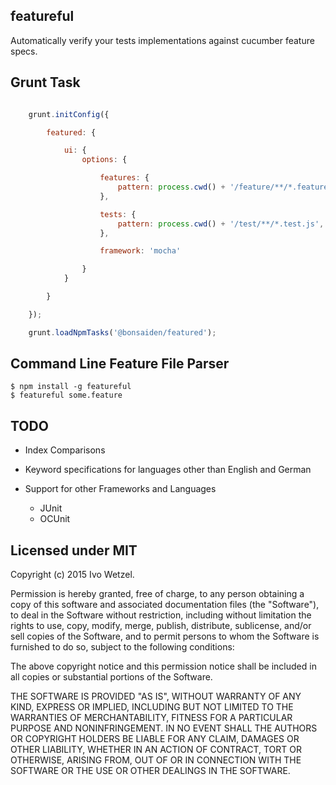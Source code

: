 featureful
----------

Automatically verify your tests implementations against cucumber feature specs.


## Grunt Task

```javascript

    grunt.initConfig({

        featured: {

            ui: {
                options: {

                    features: {
                        pattern: process.cwd() + '/feature/**/*.feature',
                    },

                    tests: {
                        pattern: process.cwd() + '/test/**/*.test.js',
                    },

                    framework: 'mocha'

                }
            }

        }

    });

    grunt.loadNpmTasks('@bonsaiden/featured');
```

## Command Line Feature File Parser

```
$ npm install -g featureful
$ featureful some.feature
```

## TODO

- Index Comparisons 
- Keyword specifications for languages other than English and German
- Support for other Frameworks and Languages

    - JUnit
    - OCUnit


## Licensed under MIT

Copyright (c) 2015 Ivo Wetzel.

Permission is hereby granted, free of charge, to any person obtaining a copy
of this software and associated documentation files (the "Software"), to deal
in the Software without restriction, including without limitation the rights
to use, copy, modify, merge, publish, distribute, sublicense, and/or sell
copies of the Software, and to permit persons to whom the Software is
furnished to do so, subject to the following conditions:

The above copyright notice and this permission notice shall be included in
all copies or substantial portions of the Software.

THE SOFTWARE IS PROVIDED "AS IS", WITHOUT WARRANTY OF ANY KIND, EXPRESS OR
IMPLIED, INCLUDING BUT NOT LIMITED TO THE WARRANTIES OF MERCHANTABILITY,
FITNESS FOR A PARTICULAR PURPOSE AND NONINFRINGEMENT. IN NO EVENT SHALL THE
AUTHORS OR COPYRIGHT HOLDERS BE LIABLE FOR ANY CLAIM, DAMAGES OR OTHER
LIABILITY, WHETHER IN AN ACTION OF CONTRACT, TORT OR OTHERWISE, ARISING FROM,
OUT OF OR IN CONNECTION WITH THE SOFTWARE OR THE USE OR OTHER DEALINGS IN
THE SOFTWARE.

